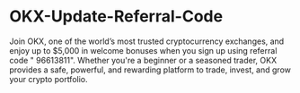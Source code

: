 # OKX-Update-Referral-Code
Join OKX, one of the world’s most trusted cryptocurrency exchanges, and enjoy up to $5,000 in welcome bonuses when you sign up using referral code " 96613811".  Whether you're a beginner or a seasoned trader, OKX provides a safe, powerful, and rewarding platform to trade, invest, and grow your crypto portfolio.
